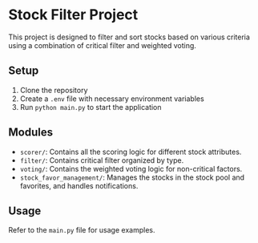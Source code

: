 # Stock Filter Project

This project is designed to filter and sort stocks based on various criteria using a combination of critical filter and weighted voting.

## Setup

1. Clone the repository
2. Create a `.env` file with necessary environment variables
3. Run `python main.py` to start the application

## Modules

- `scorer/`: Contains all the scoring logic for different stock attributes.
- `filter/`: Contains critical filter organized by type.
- `voting/`: Contains the weighted voting logic for non-critical factors.
- `stock_favor_management/`: Manages the stocks in the stock pool and favorites, and handles notifications.

## Usage

Refer to the `main.py` file for usage examples.
